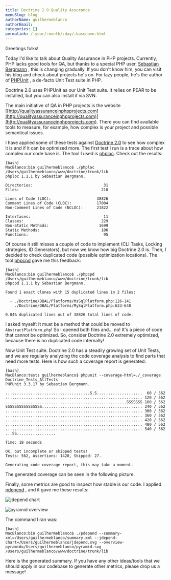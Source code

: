 ```yaml
---
title: Doctrine 2.0 Quality Assurance
menuSlug: blog
authorName: guilhermeblanco 
authorEmail: 
categories: []
permalink: /:year/:month/:day/:basename.html
---
```

Greetings folks!

Today I'd like to talk about Quality Assurance in PHP projects.
Currently, PHP lacks good tools for QA, but thanks to a special PHP
user, [Sebastian Bergmann](http://sebastian-bergmann.de) , this is
changing gradually. If you don't know him, you can visit his blog and
check about projects he's on. For lazy people, he's the author of
[PHPUnit](http://www.phpunit.de) , a de-facto Unit Test suite in PHP.

Doctrine 2.0 uses PHPUnit as our Unit Test suite. It relies on PEAR to
be installed, but you can also install it via SVN.

The main initiative of QA in PHP projects is the website
[[http://qualityassuranceinphpprojects.com](http://qualityassuranceinphpprojects.com)](http://qualityassuranceinphpprojects.com).
There you can find available tools to measure, for example, how complex
is your project and possible semantical issues.

I have applied some of these tests against [Doctrine
2.0](http://trac.doctrine-project.org/browser/trunk) to see how complex
it is and if it can be optimized more. The first test I run is a trace
about how complex our code base is. The tool I used is
[phploc](http://github.com/sebastianbergmann/phploc/tree/master). Check
out the results:

    [bash]
    MacBlanco:bin guilhermeblanco$ ./phploc /Users/guilhermeblanco/www/doctrine/trunk/lib
    phploc 1.1.1 by Sebastian Bergmann.

    Directories:                               31
    Files:                                    210

    Lines of Code (LOC):                    38826
    Comment Lines of Code (CLOC):           17004
    Non-Comment Lines of Code (NCLOC):      21822

    Interfaces:                                11
    Classes:                                  229
    Non-Static Methods:                      1699
    Static Methods:                           106
    Functions:                                 95

Of course it still misses a couple of code to implement (CLI Tasks,
Locking strategies, ID Generators), but now we know how big Doctrine 2.0
is. Then, I decided to check duplicated code (possible optimization
locations). The tool
[phpcpd](http://github.com/sebastianbergmann/phpcpd/tree/master) gave me
this feedback:

    [bash]
    MacBlanco:bin guilhermeblanco$ ./phpcpd /Users/guilhermeblanco/www/doctrine/trunk/lib
    phpcpd 1.1.1 by Sebastian Bergmann.

    Found 1 exact clones with 15 duplicated lines in 2 files:

      - ./Doctrine/DBAL/Platforms/MsSqlPlatform.php:126-141
        ./Doctrine/DBAL/Platforms/MySqlPlatform.php:633-648

    0.04% duplicated lines out of 38826 total lines of code.

I asked myself: It must be a method that could be moved to
`AbstractPlatform.php`! So I opened both files and... no! It's a piece
of code that cannot be optimized. So, consider Doctrine 2.0 extremely
optimized, because there is no duplicated code internally!

Now Unit Test suite. Doctrine 2.0 has a steadily growing set of Unit
Tests, and we are regularly analyzing the code coverage analysis to find
parts that need more tests. Here is how such a coverage report is
generated:

    [bash]
    MacBlanco:tests guilhermeblanco$ phpunit --coverage-html=./_coverage Doctrine_Tests_AllTests
    PHPUnit 3.3.17 by Sebastian Bergmann.

    .....................................S.S....................  60 / 562
    ............................................................ 120 / 562
    .....................................................SSSSSSS 180 / 562
    SSSSSSSSSSSSSSSS............................................ 240 / 562
    ............................................................ 300 / 562
    ............................................................ 360 / 562
    ............................................................ 420 / 562
    ............................................................ 480 / 562
    ............................................................ 540 / 562
    ...SS.................

    Time: 18 seconds

    OK, but incomplete or skipped tests!
    Tests: 562, Assertions: 1420, Skipped: 27.

    Generating code coverage report, this may take a moment.

The generated coverage can be seen in the following picture.

Finally, some metrics are good to inspect how stable is our code. I
applied [pdepend](http://pdepend.org) , and it gave me these results:

![jdepend chart
](http://www.doctrine-project.org/blog-images/doctrine-2-0-qa/picture2.png)

![pyramid overview
](http://www.doctrine-project.org/blog-images/doctrine-2-0-qa/picture3.png)

The command I ran was:

    [bash]
    MacBlanco:bin guilhermeblanco$ ./pdepend --summary-xml=/Users/guilhermeblanco/summary.xml --jdepend-chart=/Users/guilhermeblanco/jdepend.svg --overview-pyramid=/Users/guilhermeblanco/pyramid.svg /Users/guilhermeblanco/www/doctrine/trunk/lib

Here is the generated summary. If you have any other ideas/tools that we
should apply in our codebase to generate other metrics, please drop us a
message!
